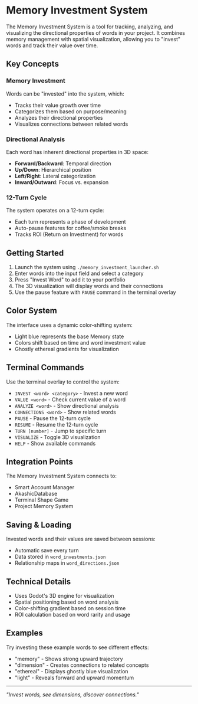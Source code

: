 # Memory Investment System

The Memory Investment System is a tool for tracking, analyzing, and visualizing the directional properties of words in your project. It combines memory management with spatial visualization, allowing you to "invest" words and track their value over time.

## Key Concepts

### Memory Investment

Words can be "invested" into the system, which:
- Tracks their value growth over time
- Categorizes them based on purpose/meaning
- Analyzes their directional properties
- Visualizes connections between related words

### Directional Analysis

Each word has inherent directional properties in 3D space:
- **Forward/Backward**: Temporal direction
- **Up/Down**: Hierarchical position
- **Left/Right**: Lateral categorization
- **Inward/Outward**: Focus vs. expansion

### 12-Turn Cycle

The system operates on a 12-turn cycle:
- Each turn represents a phase of development
- Auto-pause features for coffee/smoke breaks
- Tracks ROI (Return on Investment) for words

## Getting Started

1. Launch the system using `./memory_investment_launcher.sh`
2. Enter words into the input field and select a category
3. Press "Invest Word" to add it to your portfolio
4. The 3D visualization will display words and their connections
5. Use the pause feature with `PAUSE` command in the terminal overlay

## Color System

The interface uses a dynamic color-shifting system:
- Light blue represents the base Memory state
- Colors shift based on time and word investment value
- Ghostly ethereal gradients for visualization

## Terminal Commands

Use the terminal overlay to control the system:
- `INVEST <word> <category>` - Invest a new word
- `VALUE <word>` - Check current value of a word
- `ANALYZE <word>` - Show directional analysis
- `CONNECTIONS <word>` - Show related words
- `PAUSE` - Pause the 12-turn cycle
- `RESUME` - Resume the 12-turn cycle
- `TURN [number]` - Jump to specific turn
- `VISUALIZE` - Toggle 3D visualization
- `HELP` - Show available commands

## Integration Points

The Memory Investment System connects to:
- Smart Account Manager
- AkashicDatabase
- Terminal Shape Game
- Project Memory System

## Saving & Loading

Invested words and their values are saved between sessions:
- Automatic save every turn
- Data stored in `word_investments.json`
- Relationship maps in `word_directions.json`

## Technical Details

- Uses Godot's 3D engine for visualization
- Spatial positioning based on word analysis
- Color-shifting gradient based on session time
- ROI calculation based on word rarity and usage

## Examples

Try investing these example words to see different effects:
- "memory" - Shows strong upward trajectory
- "dimension" - Creates connections to related concepts
- "ethereal" - Displays ghostly blue visualization
- "light" - Reveals forward and upward momentum

---

*"Invest words, see dimensions, discover connections."*